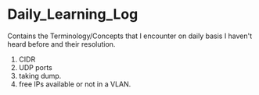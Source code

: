 # Daily_Learning_Log
Contains the Terminology/Concepts that I encounter on daily basis I haven't heard before and their resolution.


1. CIDR
2. UDP ports
3. taking dump.
4. free IPs available or not in a VLAN.
